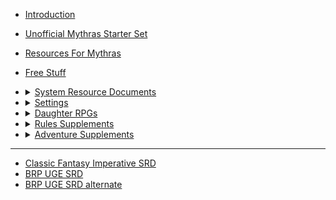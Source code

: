- [Introduction](README.md)
- [Unofficial Mythras Starter Set](0002_UnOfficial_Mythras_Starter_Set.md)
- [Resources For Mythras](0003_Resources_for_Mythras.md)
- [Free Stuff](0004_Free_Stuff.md)
- <details>
    <summary><a href="0005_SRDs.md">System Resource Documents</a></summary>

    - [Mythras Imperative SRD](https://srd.mythras.net)
    - [Classic Fantasy Imperative SRD](https://cfi-srd.mythras.net)
    </details>
- <details>
    <summary><a href="0006_Settings.md">Settings</a></summary>

    - [Meeros](0006_Settings.md#meeros)
    - <details>
        <summary><a href="0006_Settings.md#mythic-earth">Mythic Earth</a></summary>

        - [Britain](0006_Settings.md#britain)
        - [Rome](0006_Settings.md#rome)
        - [Constantinople](0006_Settings.md#constantinople)
        - [Babylon](0006_Settings.md#babylon)
        - [Polynesia](0006_Settings.md#polynesia)
        </details>
    - [Thennla](0006_Settings.md#thennla)
    - [Luther Arkwright](0006_Settings.md#luther-arkwright)
    - [Worlds United](0006_Settings.md#worlds-united)
    - [After the Vampire Wars](0006_Settings.md#after-the-vampire-wars)
    - [Monster Island](0006_Settings.md#monster-island)
    - [Fioracitta](0006_Settings.md#fioracitta)
    </details>
- <details>
    <summary><a href="0007_Daughter_RPGs">Daughter RPGs</a></summary>

    - [Classic Fantasy](0007_Daughter_RPGs#classic-fantasy)
    - [Destined](0007_Daughter_RPGs#destined)
    - [Lyonesse](0007_Daughter_RPGs#lyonesse)

    </details>
- <details>
    <summary><a href="0008_Rules_Supplements.md">Rules Supplements</a></summary>

    - [Mythras Factions](0008_Rules_Supplements.md#)
    - [Mythras Firearms](0008_Rules_Supplements.md#)
    </details>
- <details>
    <summary><a href="0009_Adventure_Supplements.md">Adventure Supplements</a></summary>

    - [Book of Quests](0009_Adventure_Supplements.md#)
    - [Book of Schemes](0009_Adventure_Supplements.md#)
    - [Combat Modules](0009_Adventure_Supplements.md#)
    - [All Adventures](0009_Adventure_Supplements.md#)
    </details>
---
- [Classic Fantasy Imperative SRD](https://cfi-srd.mythras.net)
- [BRP UGE SRD](https://brpugesrd.xyz)
- [BRP UGE SRD alternate](https://bruge.us/rules/srd/)
